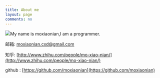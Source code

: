 ```yaml
---
title: About me
layout: page
comments: no
---
```

  
![](http://img3.douban.com/icon/ul68247660-7.jpg)My name is moxiaonian,I am a programmer.  
  
邮箱:  moxiaonian.cxd@gmail.com  
    
知乎:  [http://www.zhihu.com/people/mo-xiao-nian/](http://www.zhihu.com/people/mo-xiao-nian/)  
  
github :  [https://github.com/moxiaonian](https://github.com/moxiaonian)
